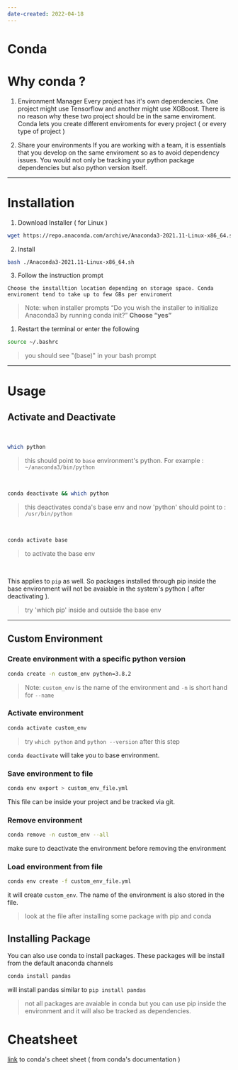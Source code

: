 ```yaml
---
date-created: 2022-04-18
---
```


Conda
=====

# Why conda ?

1. Environment Manager 
    Every project has it's own dependencies. One project might use Tensorflow and another might use XGBoost. There is no reason why these two project should be in the same enviroment. Conda lets you create different enviroments for every project ( or every type of project )

2. Share your environments
    If you are working with a team, it is essentials that you develop on the same enviroment so as to avoid dependency issues. You would not only be tracking your python package dependencies but also python version itself. 

---
# Installation 

1. Download Installer ( for Linux )
```bash
wget https://repo.anaconda.com/archive/Anaconda3-2021.11-Linux-x86_64.sh
```

2. Install 
```bash
bash ./Anaconda3-2021.11-Linux-x86_64.sh
```

3. Follow the instruction prompt 

```{tip} 
Choose the installtion location depending on storage space. Conda enviroment tend to take up to few GBs per enviroment 
```
> Note:  when installer prompts “Do you wish the installer to initialize Anaconda3 by running conda init?” **Choose “yes”**

1. Restart the terminal or enter the following 
```bash
source ~/.bashrc
```

> you should see "(base)" in your bash prompt

---
# Usage 

## Activate and Deactivate   

</br>

```bash
which python
``` 
> this should point to `base` environment's python. For example :  `~/anaconda3/bin/python` 

</br>

```bash
conda deactivate && which python
```
> this deactivates conda's base env and now 'python' should point to : `/usr/bin/python`

</br>

```bash
conda activate base 
```

> to activate the base env 

</br>

This applies to `pip` as well. So packages installed through pip inside the base environment will not be avaiable in the system's python ( after deactivating ). 
> try 'which pip' inside and outside the base env 

---
## Custom Environment

### Create environment with a specific python version
```bash
conda create -n custom_env python=3.8.2
```
> Note: `custom_env` is the name of the environment and `-n` is short hand for `--name` 

### Activate environment
```bash
conda activate custom_env
```
> try `which python` and `python --version` after this step 

`conda deactivate` will take you to base environment.

### Save environment to file

```bash
conda env export > custom_env_file.yml
``` 

This file can be inside your project and be tracked via git. 

### Remove environment 

```bash 
conda remove -n custom_env --all 
``` 
make sure to deactivate the environment before removing the environment

### Load environment from file 

```bash 
conda env create -f custom_env_file.yml 
```

it will create `custom_env`. The name of the environment is also stored in the file. 

> look at the file after installing some package with pip and conda


## Installing Package 

You can also use conda to install packages. These packages will be install from the default anaconda channels

```bash 
conda install pandas 
```

will install pandas similar to `pip install pandas`

> not all packages are avaiable in conda but you can use pip inside the environment and it will also be tracked as dependencies. 

# Cheatsheet

[link](https://docs.conda.io/projects/conda/en/latest/_downloads/843d9e0198f2a193a3484886fa28163c/conda-cheatsheet.pdf) to conda's cheet sheet ( from conda's documentation )
